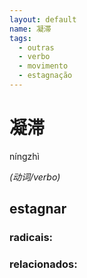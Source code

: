 ```yaml
--- 
layout: default
name: 凝滞 
tags: 
  - outras
  - verbo
  - movimento
  - estagnação
--- 
```

# 凝滞 
níngzhì  
 
*(动词/verbo)*  
## estagnar 
### radicais: 
### relacionados: 
